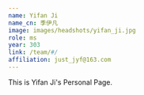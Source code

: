 ```yaml
---
name: Yifan Ji
name_cn: 季伊凡
image: images/headshots/yifan_ji.jpg
role: ms
year: 303
link: /team/#/
affiliation: just_jyf@163.com
---
```


This is Yifan Ji's Personal Page.